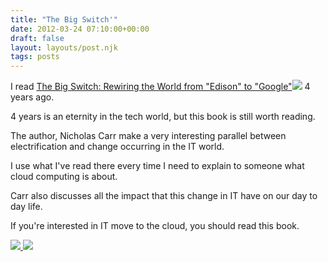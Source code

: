 ```yaml
---
title: "The Big Switch'"
date: 2012-03-24 07:10:00+00:00
draft: false
layout: layouts/post.njk
tags: posts
---
```


I read [The Big Switch: Rewiring the World from "Edison" to "Google"](http://www.amazon.co.uk/gp/product/0393333949/ref=as_li_qf_sp_asin_tl?ie=UTF8&tag=laurentmaum0e-21&linkCode=as2&camp=1634&creative=6738&creativeASIN=0393333949)![](http://www.assoc-amazon.co.uk/e/ir?t=laurentmaum0e-21&l=as2&o=2&a=0393333949)
4 years ago.

4 years is an eternity in the tech world, but this book is still worth reading.

The author, Nicholas Carr make a very interesting parallel between electrification and change occurring in the IT world.

I use what I've read there every time I need to explain to someone what cloud computing is about.

Carr also discusses all the impact that this change in IT have on our day to day life.

If you're interested in IT move to the cloud, you should read this book.

[![](http://ws.assoc-amazon.co.uk/widgets/q?_encoding=UTF8&Format=_SL160_&ASIN=0393333949&MarketPlace=GB&ID=AsinImage&WS=1&tag=laurentmaum0e-21&ServiceVersion=20070822)
](http://www.amazon.co.uk/gp/product/0393333949/ref=as_li_qf_sp_asin_il?ie=UTF8&tag=laurentmaum0e-21&linkCode=as2&camp=1634&creative=6738&creativeASIN=0393333949)![](http://www.assoc-amazon.co.uk/e/ir?t=laurentmaum0e-21&l=as2&o=2&a=0393333949)

